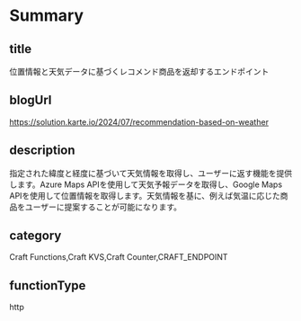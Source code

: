 # Summary

## title

位置情報と天気データに基づくレコメンド商品を返却するエンドポイント

## blogUrl

https://solution.karte.io/2024/07/recommendation-based-on-weather

## description

指定された緯度と経度に基づいて天気情報を取得し、ユーザーに返す機能を提供します。Azure Maps APIを使用して天気予報データを取得し、Google Maps APIを使用して位置情報を取得します。天気情報を基に、例えば気温に応じた商品をユーザーに提案することが可能になります。

## category

Craft Functions,Craft KVS,Craft Counter,CRAFT_ENDPOINT

## functionType

http

